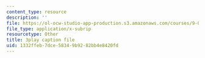 ```yaml
---
content_type: resource
description: ''
file: https://ol-ocw-studio-app-production.s3.amazonaws.com/courses/9-00sc-introduction-to-psychology-fall-2011/1332ffeb7dce58349b9282bb4e8420fd_SjjGiqf96rI.vtt
file_type: application/x-subrip
resourcetype: Other
title: 3play caption file
uid: 1332ffeb-7dce-5834-9b92-82bb4e8420fd
---
```

